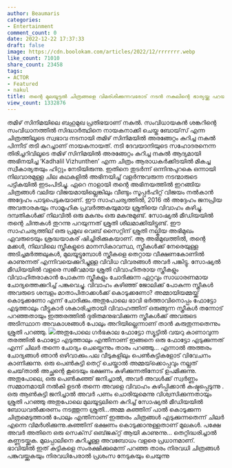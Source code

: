 ```yaml
---
author: Beaumaris
categories:
- Entertainment
comment_count: 0
date: 2022-12-22 17:37:33
draft: false
image: https://cdn.boolokam.com/articles/2022/12/rrrrrrr.webp
like_count: 71010
share_count: 23458
tags:
- ACTOR
- Featured
- nakul
title: തന്റെ മുലയൂട്ടൽ ചിത്രങ്ങളെ വിമര്ശിക്കുന്നവരോട് നടൻ നകുലിന്റെ ഭാര്യയ്ക്കു പറയാനുള്ളത്
view_count: 1332876
---
```


തമിഴ് സിനിമയിലെ ബഹുമുഖ പ്രതിഭയാണ് നകുൽ. സംവിധായകൻ ശങ്കറിന്റെ സംവിധാനത്തിൽ സിദ്ധാർത്ഥിനെ നായകനാക്കി ചെയ്ത ബോയ്‌സ് എന്ന ചിത്രത്തിലൂടെ സ്വഭാവ നടനായി തമിഴ് സിനിമയിൽ അരങ്ങേറ്റം കുറിച്ച നകുൽ പിന്നീട് തടി കുറച്ചാണ് നായകനായത്. നടി ദേവയാനിയുടെ സഹോദരനെന്ന തിരിച്ചറിവിലൂടെ തമിഴ് സിനിമയിൽ അരങ്ങേറ്റം കുറിച്ച നകുൽ ആദ്യമായി അഭിനയിച്ച ‘Kadhalil Vizhunthen’ എന്ന ചിത്രം ആരാധകർക്കിടയിൽ മികച്ച സ്വീകാര്യതയും ഹിറ്റും നേടിയിരുന്നു. ഇതിനെ തുടർന്ന് ഒന്നിനുപുറകെ ഒന്നായി നിലവാരമുള്ള ചില കഥകളിൽ അഭിനയിച്ച് വളർന്നുവരുന്ന നടന്മാരുടെ പട്ടികയിൽ ഇടംപിടിച്ചു. ഏറെ നാളായി തന്റെ അഭിനയത്തിൽ ഇറങ്ങിയ ചിത്രങ്ങൾ വലിയ വിജയമായില്ലെങ്കിലും വീണ്ടും സൂപ്പർഹിറ്റ് വിജയം നൽകാൻ അദ്ദേഹം പാടുപെടുകയാണ്. ഈ സാഹചര്യത്തിൽ, 2016 ൽ അദ്ദേഹം ജനപ്രിയ അവതാരകയും സാമൂഹിക പ്രവർത്തകയുമായ ശ്രുതിയെ വിവാഹം കഴിച്ചു. ദമ്പതികൾക്ക് നിലവിൽ ഒരു മകനും ഒരു മകനുമുണ്ട്. സോഷ്യൽ മീഡിയയിൽ തന്റെ ചിന്തകൾ തുറന്നു പറയുന്നത് ശ്രുതി ശീലമാക്കിയിട്ടുണ്ട്. ഈ സാഹചര്യത്തില് ഒരു പ്രമുഖ വെബ് സൈറ്റിന് ശ്രുതി നല്കിയ അഭിമുഖം ഏവരുടെയും ശ്രദ്ധയാകര് ഷിച്ചിരിക്കുകയാണ്. ആ അഭിമുഖത്തിൽ, തന്റെ മക്കൾ, നിലവിലെ സ്ത്രീകളുടെ മാനസികാവസ്ഥ, സ്ത്രീകൾക്ക് നേരെയുള്ള അടിച്ചമർത്തലുകൾ, മുലയൂട്ടുമ്പോൾ സ്ത്രീകളെ തെറ്റായ വീക്ഷണകോണിൽ കാണുന്നത് എന്നിവയെക്കുറിച്ചുള്ള വിവിധ വിവരങ്ങൾ അവർ പങ്കിട്ടു. സോഷ്യൽ മീഡിയയിൽ വളരെ സജീവമായ ശ്രുതി വിവാഹിതരായ സ്ത്രീകളും വിവാഹിതരാകാൻ പോകുന്ന സ്ത്രീകളും ചോദിക്കുന്ന ഏറ്റവും സാധാരണമായ ചോദ്യത്തെക്കുറിച്ച് പങ്കുവെച്ചു. വിവാഹം കഴിഞ്ഞ് ജോലിക്ക് പോകുന്ന സ്ത്രീകൾ അവരുടെ ശമ്പളം മാതാപിതാക്കൾക്ക് കൊടുക്കണോ? അമ്മായിയമ്മയ്ക്ക് കൊടുക്കണോ എന്ന് ചോദിക്കും.അതുപോലെ ഭാവി ഭർത്താവിനൊപ്പം ഫോട്ടോ എടുത്താലും വീട്ടുകാർ ശകാരിച്ചതായി വിവാഹത്തിന് ഒരുങ്ങുന്ന സ്ത്രീകൾ തന്നോട് പറഞ്ഞതായും ഇത്തരത്തിൽ ദുരിതമനുഭവിക്കുന്ന സ്ത്രീകൾക്ക് അവരുടെ അടിസ്ഥാന അവകാശങ്ങൾ പോലും അറിയില്ലെന്നാണ് താൻ കരുതുന്നതെന്നും ശ്രുതി പറഞ്ഞു. ![](https://cdn.boolokam.com/articles/2022/12/rrrrrrr.webp)അതുപോലെ ഗർഭകാല ഫോട്ടോ സ്യൂട്ടിൽ വയറു കാണാവുന്ന തരത്തിൽ ഫോട്ടോ എടുത്താലും എന്തിനാണ് ഇങ്ങനെ ഒരു ഫോട്ടോ എടുക്കുന്നത് എന്ന് ചിലർ തന്നെ ചോദ്യം ചെയ്തെന്നും താരം പറഞ്ഞു... എന്നാൽ അത്തരം ചോദ്യങ്ങൾ ഞാൻ ഒഴിവാക്കും.പല വീടുകളിലും പെൺകുട്ടികളോട് വിവേചനം കാണിക്കുന്നു. ഒരു പെൺകുട്ടി തെറ്റ് ചെയ്താൽ അമ്മയ്‌ക്കൊപ്പവും നല്ലത് ചെയ്‌താൽ അച്ഛന്റെ കൂടെയും ഭക്ഷണം കഴിക്കുന്നതിനോട് ഉപമിക്കുന്നു. അതുപോലെ, ഒരു പെൺകുഞ്ഞ് ജനിച്ചാൽ, അവർ അവൾക്ക് സ്വർണ്ണം സമ്മാനമായി നൽകി ഉടൻ തന്നെ അവളെ വിവാഹം കഴിപ്പിക്കാൻ കഷ്ടപ്പെടുന്നു . ഒരു ആൺകുട്ടി ജനിച്ചാൽ അവർ പണം ചൊരിയുമെന്നു വിശ്വസിക്കുന്നതായും ശ്രുതി പറഞ്ഞു അതുപോലെ മുലയൂട്ടലിനെ കുറിച്ച് സോഷ്യൽ മീഡിയയിൽ ബോധവൽക്കരണം നടത്തുന്ന ശ്രുതി...അമ്മ കുഞ്ഞിന് പാൽ കൊടുക്കുന്ന ചിത്രമെടുത്താൽ പോലും എന്തിനാണ് ഇത്തരം ചിത്രങ്ങൾ എടുക്കുന്നതെന്ന് ചിലർ എന്നെ വിമർശിക്കുന്നു.കുഞ്ഞിന് ഭക്ഷണം കൊടുക്കാനുള്ളതാണ് മുലകൾ. പക്ഷേ അവർ അതിനെ ഒരു സെക്‌സ് ഒബ്‌ജക്‌റ്റ് ആയി കാണുന്നു... തെറ്റിദ്ധരിച്ചാൽ കണ്ണടയ്ക്കുക. മുലപ്പാലിനെ കുറിച്ചുള്ള അവബോധം വളരെ പ്രധാനമാണ്. ഭാവിയിൽ ഇത് കുട്ടികളെ സംരക്ഷിക്കുമെന്ന് പറഞ്ഞ താരം നിരവധി ചിത്രങ്ങൾ പങ്കുവയ്ക്കുകയും നിരവധിപേരാൽ പ്രശംസ നേടുകയും ചെയുന്നു &nbsp; &nbsp;